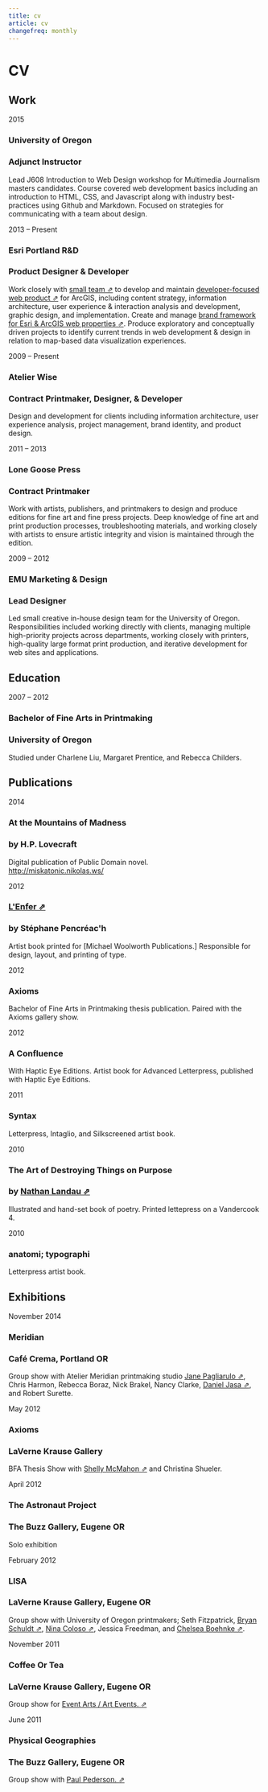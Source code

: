 ```yaml
---
title: cv
article: cv
changefreq: monthly
---
```


# CV

## Work

<date>2015</date>
### University of Oregon
### Adjunct Instructor

Lead J608 Introduction to Web Design workshop for Multimedia Journalism masters candidates. Course covered web development basics including an introduction to HTML, CSS, and Javascript along with industry best-practices using Github and Markdown. Focused on strategies for communicating with a team about design.


<date>2013 – Present</date>
### Esri Portland R&D
### Product Designer & Developer

Work closely with [small team ⇗](http://pdx.esri.com/) to develop and maintain [developer-focused web product ⇗](https://developers.arcgis.com/en/) for ArcGIS, including content strategy, information architecture, user experience & interaction analysis and development, graphic design, and implementation. Create and manage [brand framework for Esri & ArcGIS web properties ⇗](http://esri.github.io/calcite-web/). Produce exploratory and conceptually driven projects to identify current trends in web development & design in relation to map-based data visualization experiences.


<date>2009 – Present</date>
### Atelier Wise
### Contract Printmaker, Designer, & Developer

Design and development for clients including information architecture, user experience analysis, project management, brand identity, and product design.

<date>2011 – 2013</date>
### Lone Goose Press
### Contract Printmaker

Work with artists, publishers, and printmakers to design and produce editions for fine art and fine press projects. Deep knowledge of fine art and print production processes, troubleshooting materials, and working closely with artists to ensure artistic integrity and vision is maintained through the edition.


<date>2009 – 2012</date>
### EMU Marketing & Design
### Lead Designer

Led small creative in-house design team for the University of Oregon. Responsibilities included working directly with clients, managing multiple high-priority projects across departments, working closely with printers, high-quality large format print production, and iterative development for web sites and applications.


## Education

<date>2007 – 2012</date>
### Bachelor of Fine Arts in Printmaking
### University of Oregon
Studied under Charlene Liu, Margaret Prentice, and Rebecca Childers.


## Publications

<date>2014</date>
### At the Mountains of Madness
### by H.P. Lovecraft

Digital publication of Public Domain novel. <br />
http://miskatonic.nikolas.ws/

<date>2012</date>
### [L'Enfer ⇗](http://www.michaelwoolworth.com/books/lenfer)
### by Stéphane Pencréac'h
Artist book printed for [Michael Woolworth Publications.] Responsible for design, layout, and printing of type.<br />



<date>2012</date>
### Axioms
Bachelor of Fine Arts in Printmaking thesis publication. Paired with the Axioms gallery show.


<date>2012</date>
### A Confluence
With Haptic Eye Editions. Artist book for Advanced Letterpress, published with Haptic Eye Editions.


<date>2011</date>
### Syntax
Letterpress, Intaglio, and Silkscreened artist book.


<date>2010</date>
### The Art of Destroying Things on Purpose
### by [Nathan Landau ⇗](http://nathanlandau.com/)
Illustrated and hand-set book of poetry. Printed lettepress on a Vandercook 4.


<date>2010</date>
### anatomi; typographi
Letterpress artist book.


## Exhibitions

<date>November 2014</date>
### Meridian
### Café Crema, Portland OR

Group show with Atelier Meridian printmaking studio
[Jane Pagliarulo ⇗](http://www.ateliermeridian.com/teachers.html), Chris Harmon, Rebecca Boraz, Nick Brakel, Nancy Clarke, [Daniel Jasa ⇗](http://danieljasa.com/home.html), and Robert Surette.


<date>May 2012</date>
### Axioms
### LaVerne Krause Gallery

BFA Thesis Show with [Shelly McMahon ⇗](http://www.shellymcmahon.com/) and Christina Shueler.


<date>April 2012</date>
### The Astronaut Project
### The Buzz Gallery, Eugene OR

Solo exhibition


<date>February 2012</date>
### LISA
### LaVerne Krause Gallery, Eugene OR

Group show with University of Oregon printmakers; Seth Fitzpatrick, [Bryan Schuldt ⇗](https://dribbble.com/btschuldt), [Nina Coloso ⇗](http://ncoloso.tumblr.com/), Jessica Freedman, and [Chelsea Boehnke ⇗](http://www.cboehnke.com/).


<date>November 2011</date>
### Coffee Or Tea
### LaVerne Krause Gallery, Eugene OR

Group show for [Event Arts / Art Events. ⇗](http://eventarts.tumblr.com/)



<date>June 2011</date>
### Physical Geographies
### The Buzz Gallery, Eugene OR

Group show with [Paul Pederson. ⇗](http://paulcpederson.com/)

